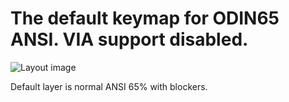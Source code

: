 The default keymap for ODIN65 ANSI. VIA support disabled.
=========================================================

![Layout image]()

Default layer is normal ANSI 65% with blockers.
